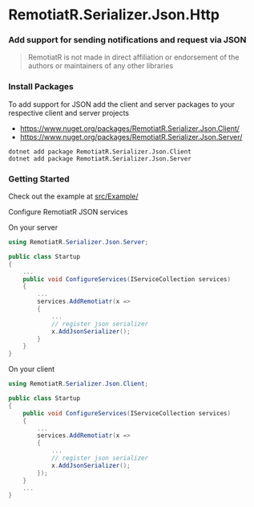 # RemotiatR.Serializer.Json.Http

### Add support for sending notifications and request via JSON

> RemotiatR is not made in direct affiliation or endorsement of the authors or maintainers of any other libraries

### Install Packages
To add support for JSON add the client and server packages to your respective client and server projects
- <https://www.nuget.org/packages/RemotiatR.Serializer.Json.Client/>
- <https://www.nuget.org/packages/RemotiatR.Serializer.Json.Server/>

```
dotnet add package RemotiatR.Serializer.Json.Client
dotnet add package RemotiatR.Serializer.Json.Server
```

### Getting Started
Check out the example at [src/Example/](https://github.com/kevinarthurackerman/RemotiatR/tree/master/src/Example)

Configure RemotiatR JSON services

On your server
```csharp
using RemotiatR.Serializer.Json.Server;

public class Startup
{
    ...
    public void ConfigureServices(IServiceCollection services)
    {
        ...
        services.AddRemotiatr(x => 
        {
            ...
            // register json serializer
            x.AddJsonSerializer();
        }
    }
}
```

On your client
```csharp
using RemotiatR.Serializer.Json.Client;

public class Startup
{
    public void ConfigureServices(IServiceCollection services)
    {
        ...
        services.AddRemotiatr(x =>
        {
            ...
            // register json serializer
            x.AddJsonSerializer();
        });
    }
    ...
}
```

